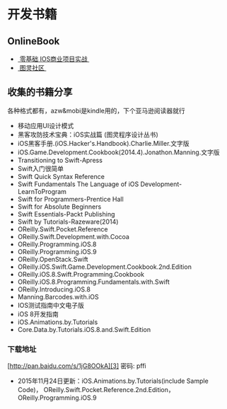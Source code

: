 # 开发书籍
## OnlineBook
- [ 零基础 IOS商业项目实战 ][1]
- [ 图灵社区 ][2]

## 收集的书籍分享
各种格式都有，azw&mobi是kindle用的，下个亚马逊阅读器就行
- 移动应用UI设计模式
- 黑客攻防技术宝典：iOS实战篇 (图灵程序设计丛书)
- iOS黑客手册.(iOS.Hacker's.Handbook).Charlie.Miller.文字版
- iOS.Game.Development.Cookbook(2014.4).Jonathon.Manning.文字版
- Transitioning to Swift-Apress
- Swift入门很简单
- Swift Quick Syntax Reference
- Swift Fundamentals The Language of iOS Development-LearnToProgram
- Swift for Programmers-Prentice Hall
- Swift for Absolute Beginners
- Swift Essentials-Packt Publishing
- Swift by Tutorials-Razeware(2014)
- OReilly.Swift.Pocket.Reference
- OReilly.Swift.Development.with.Cocoa
- OReilly.Programming.iOS.8
- OReilly.Programming.iOS.9
- OReilly.OpenStack.Swift
- OReilly.iOS.Swift.Game.Development.Cookbook.2nd.Edition
- OReilly.iOS.8.Swift.Programming.Cookbook
- OReilly.iOS.8.Programming.Fundamentals.with.Swift
- OReilly.Introducing.iOS.8
- Manning.Barcodes.with.iOS
- IOS测试指南中文电子版
- iOS 8开发指南
- iOS.Animations.by.Tutorials
- Core.Data.by.Tutorials.iOS.8.and.Swift.Edition

### 下载地址
[http://pan.baidu.com/s/1jG8OOkA][3] 密码: pffi
- 2015年11月24日更新：iOS.Animations.by.Tutorials(include Sample Code)， OReilly.Swift.Pocket.Reference.2nd.Edition，OReilly.Programming.iOS.9

[1]:	https://xiaocool.gitbooks.io/swift/content/
[2]:	http://www.ituring.com.cn
[3]:	http://pan.baidu.com/s/1jG8OOkA
